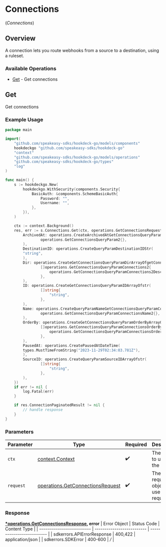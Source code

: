 # Connections
(*Connections*)

## Overview

A connection lets you route webhooks from a source to a destination, using a ruleset.

### Available Operations

* [Get](#get) - Get connections

## Get

Get connections

### Example Usage

```go
package main

import(
	"github.com/speakeasy-sdks/hookdeck-go/models/components"
	hookdeckgo "github.com/speakeasy-sdks/hookdeck-go"
	"context"
	"github.com/speakeasy-sdks/hookdeck-go/models/operations"
	"github.com/speakeasy-sdks/hookdeck-go/types"
	"log"
)

func main() {
    s := hookdeckgo.New(
        hookdeckgo.WithSecurity(components.Security{
            BasicAuth: &components.SchemeBasicAuth{
                Password: "",
                Username: "",
            },
        }),
    )

    ctx := context.Background()
    res, err := s.Connections.Get(ctx, operations.GetConnectionsRequest{
        ArchivedAt: operations.CreateArchivedAtGetConnectionsQueryParam2(
                operations.GetConnectionsQueryParam2{},
        ),
        DestinationID: operations.CreateQueryParamDestinationIDStr(
        "string",
        ),
        Dir: operations.CreateGetConnectionsQueryParamDirArrayOfgetConnectionsQueryParamConnections2(
                []operations.GetConnectionsQueryParamConnections2{
                    operations.GetConnectionsQueryParamConnections2Desc,
                },
        ),
        ID: operations.CreateGetConnectionsQueryParamIDArrayOfstr(
                []string{
                    "string",
                },
        ),
        Name: operations.CreateQueryParamNameGetConnectionsQueryParamConnectionsName2(
                operations.GetConnectionsQueryParamConnectionsName2{},
        ),
        OrderBy: operations.CreateGetConnectionsQueryParamOrderByArrayOfgetConnectionsQueryParamConnectionsOrderBy2(
                []operations.GetConnectionsQueryParamConnectionsOrderBy2{
                    operations.GetConnectionsQueryParamConnectionsOrderBy2CreatedAt,
                },
        ),
        PausedAt: operations.CreatePausedAtDateTime(
        types.MustTimeFromString("2023-11-29T02:34:03.781Z"),
        ),
        SourceID: operations.CreateQueryParamSourceIDArrayOfstr(
                []string{
                    "string",
                },
        ),
    })
    if err != nil {
        log.Fatal(err)
    }

    if res.ConnectionPaginatedResult != nil {
        // handle response
    }
}
```

### Parameters

| Parameter                                                                            | Type                                                                                 | Required                                                                             | Description                                                                          |
| ------------------------------------------------------------------------------------ | ------------------------------------------------------------------------------------ | ------------------------------------------------------------------------------------ | ------------------------------------------------------------------------------------ |
| `ctx`                                                                                | [context.Context](https://pkg.go.dev/context#Context)                                | :heavy_check_mark:                                                                   | The context to use for the request.                                                  |
| `request`                                                                            | [operations.GetConnectionsRequest](../../models/operations/getconnectionsrequest.md) | :heavy_check_mark:                                                                   | The request object to use for the request.                                           |


### Response

**[*operations.GetConnectionsResponse](../../models/operations/getconnectionsresponse.md), error**
| Error Object               | Status Code                | Content Type               |
| -------------------------- | -------------------------- | -------------------------- |
| sdkerrors.APIErrorResponse | 400,422                    | application/json           |
| sdkerrors.SDKError         | 400-600                    | */*                        |
